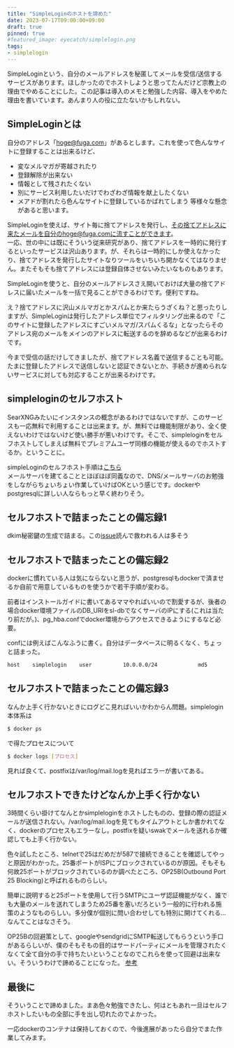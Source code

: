 ```yaml
---
title: "SimpleLoginのホストを諦めた"
date: 2023-07-17T09:00:00+09:00
draft: true
pinned: true
#featured_image: eyecatch/simplelogin.png
tags:
- simplelogin
---
```

SimpleLoginという、自分のメールアドレスを秘匿してメールを受信/送信するサービスがあります。ほしかったのでホストしようと思ってたんだけど宗教上の理由でやめることにした。この記事は導入のメモと勉強した内容、導入をやめた理由を書いています。あんまり人の役に立たないかもしれない。
<!--more-->

## SimpleLoginとは
自分のアドレス「hoge@fuga.com」があるとします。これを使って色んなサイトに登録することは出来るけど、
- 変なメルマガが寄越されたり
- 登録解除が出来ない
- 情報として残されたくない
- 別にサービス利用したいだけでわざわざ情報を献上したくない
- メアドが割れたら色んなサイトに登録しているかばれてしまう
等様々な懸念があると思います。

SimpleLoginを使えば、サイト毎に捨てアドレスを発行し、その捨てアドレスに来たメールを自分のhoge@fuga.comに流すことができます。  
一応、世の中には既にそういう従来研究があり、捨てアドレスを一時的に発行するといったサービスは沢山あります。が、それらは一時的にしか使えなかったり、捨てアドレスを発行したサイトなりツールをいちいち開かなくてはなりません。またそもそも捨てアドレスには登録自体させないみたいなものもあります。

SimpleLoginを使うと、自分のメールアドレスさえ開いておけば大量の捨てアドレスに届いたメールを一括で見ることができるわけです。便利ですね。

え？捨てアドレスに沢山メルマガとかスパムとか来たらうざくね？と思ったりしますが、SimpleLoginは発行したアドレス単位でフィルタリング出来るので「このサイトに登録したアドレスにすごいメルマガ/スパムくるな」となったらそのアドレス宛のメールをメインのアドレスに転送するのを辞めるなどが出来るわけです。

今まで受信の話だけしてきましたが、捨てアドレス名義で送信することも可能。たまに登録したアドレスで送信しないと認証できないとか、手続きが進められないサービスに対しても対応することが出来るわけです。

## simpleloginのセルフホスト
SearXNGみたいにインスタンスの概念があるわけではないですが、このサービスも一応無料で利用することは出来ます。が、無料では機能制限があり、全く使えないわけではないけど使い勝手が悪いわけです。そこで、simpleloginをセルフホストしてしまえば無料でプレミアムユーザ同様の機能が使えるのでホストするか。ということに。

simpleLoginのセルフホスト手順は[こちら](https://github.com/simple-login/app)  
メールサーバを建てることとほぼほぼ同義なので、DNS/メールサーバのお勉強をしながらちょいちょい作業していけばOKという感じです。dockerやpostgresqlに詳しい人ならもっと早く終わりそう。

## セルフホストで詰まったことの備忘録1
dkim秘密鍵の生成で詰まる。この[issue](https://github.com/simple-login/app/discussions/1037)読んで救われる人は多そう

## セルフホストで詰まったことの備忘録2
dockerに慣れている人は気にならないと思うが、postgresqlもdockerで済ませるか自前で用意しているものを使うかで若干手順が変わる。  

前者はインストールガイドに書いてあるママやればいいので割愛するが、後者の場合docker環境ファイルのDB_URIをsl-dbでなくサーバのIPにする(これは当たり前だが。)、pg_hba.confでdocker環境からアクセスできるようにするなど必要。  

confには例えばこんなふうに書く。自分はデータベースに明るくなく、ちょっと詰まった。
```bash
host    simplelogin    user          10.0.0.0/24             md5
```

## セルフホストで詰まったことの備忘録3
なんか上手く行かないときにログどこ見ればいいかわからん問題。simplelogin本体系は
```bash
$ docker ps 
```
で得たプロセスについて
```bash
$ docker logs [プロセス]
```
見れば良くて、postfixは/var/log/mail.logを見ればエラーが書いてある。

## セルフホストできたけどなんか上手く行かない
3時間くらい掛けてなんとかsimpleloginをホストしたものの、登録の際の認証メールが送信されない。/var/log/mail.logを見てもタイムアウトとしか書かれてなく、dockerのプロセスもエラーなし。postfixを疑いswakでメールを送れるか確認しても上手く行かない。

色々試したところ、telnetで25はだめだが587で接続できることを確認してやっと原因がわかった。25番ポートがISPにブロックされているのが原因。そもそも何故25ポートがブロックされているのか調べたところ、OP25B(Outbound Port 25 Blocking)と呼ばれるものらしい。

簡単に説明すると25ポートを使用して行うSMTPにユーザ認証機能がなく、誰でも大量のメールを送れてしまうため25番を塞いだろという一般的に行われる施策のようなものらしい。多分僕が個別に問い合わせしても特別に開けてくれる...なんてことはなさそう。

OP25Bの回避策として、googleやsendgridにSMTP転送してもらうという手口があるらしいが、僕のそもそもの目的はサードパーティにメールを管理されたくなくて全て自分の手で持ちたいということなのでこれらを使って回避は出来ない。そういうわけで諦めることになった。 [参考](https://github.com/simple-login/app/blob/master/docs/gmail-relay.md)

## 最後に
そういうことで諦めました。まあ色々勉強できたし、何はともあれ一旦はセルフホストしたいもの全部に手を出し切れたのでよかった。

一応dockerのコンテナは保持しておくので、今後進展があったら自分でまた作業してみます。
